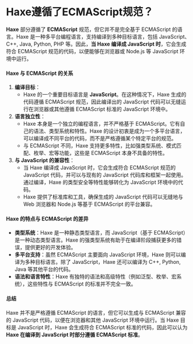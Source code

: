 # Haxe遵循了ECMAScript规范？

**Haxe** 部分遵循了 **ECMAScript** 规范，但它并不是完全基于 ECMAScript 的语言。Haxe 是一种多平台编程语言，支持编译到多种目标语言，包括 JavaScript、C++, Java, Python, PHP 等。因此，**当 Haxe 编译成 JavaScript 时**，它会生成符合 ECMAScript 规范的代码，以便能够在浏览器或 Node.js 等 JavaScript 环境中运行。

#### Haxe 与 ECMAScript 的关系

1. **编译目标**：
   * Haxe 的一个重要目标语言是 **JavaScript**。在这种情况下，Haxe 生成的代码遵循 ECMAScript 规范，因此编译出的 JavaScript 代码可以无缝运行在浏览器或其他遵循 ECMAScript 标准的 JavaScript 环境中。
2. **语言独立性**：
   * Haxe 本身是一个独立的编程语言，并不严格基于 ECMAScript。它有自己的语法、类型系统和特性。Haxe 的设计初衷是成为一个多平台语言，可以编译成不同平台的代码，而不是严格遵循某个特定平台的规范。
   * 与 ECMAScript 不同，Haxe 支持更多特性，比如强类型系统、模式匹配、枚举、宏等功能，这些是 ECMAScript 本身不具备的特性。
3. **与 JavaScript 的兼容性**：
   * 当 Haxe 编译成 JavaScript 时，它会生成符合 ECMAScript 规范的 JavaScript 代码，并可以与现有的 JavaScript 代码库和框架一起使用。通过编译，Haxe 的类型安全等特性能够转化为 JavaScript 环境中的代码。
   * Haxe 提供了标准库和工具，确保生成的 JavaScript 代码可以无缝地与 Web 浏览器和 Node.js 等基于 ECMAScript 的平台兼容。

#### Haxe 的特点与 ECMAScript 的差异

* **类型系统**：Haxe 是一种静态类型语言，而 JavaScript（基于 ECMAScript）是一种动态类型语言。Haxe 的强类型系统有助于在编译阶段捕获更多的错误，提供更好的开发体验。
* **多平台支持**：虽然 ECMAScript 主要面向 JavaScript 环境，Haxe 则可以编译为多种目标语言。除了 JavaScript，Haxe 还可以编译为 C++, Python, Java 等其他平台的代码。
* **语法和语言特性**：Haxe 有独特的语法和高级特性（例如泛型、枚举、宏系统），这些特性与 ECMAScript 的标准并不完全一致。

#### 总结

Haxe 并不是严格遵循 ECMAScript 的语言，但它可以生成与 ECMAScript 兼容的 JavaScript 代码，以便在浏览器和其他 JavaScript 环境中运行。当 Haxe 目标是 JavaScript 时，Haxe 会生成符合 ECMAScript 标准的代码，因此可以认为 **Haxe 在编译到 JavaScript 时部分遵循 ECMAScript 标准**。

